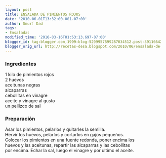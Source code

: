 ```yaml
---
layout: post
title: ENSALADA DE PIMIENTOS ROJOS
date: '2010-06-01T13:32:00.001-07:00'
author: Smurf Dad
tags:
- Ensaladas
modified_time: '2016-03-16T01:53:13.697-07:00'
blogger_id: tag:blogger.com,1999:blog-5299957599287034512.post-3911664219889113078
blogger_orig_url: http://recetas-desa.blogspot.com/2010/06/ensalada-de-pimientos-rojos.html
---
```


<h3>Ingredientes</h3>1 kilo de pimientos rojos<br />2 huevos<br />aceitunas negras<br />alcaparras<br />cebollitas en vinagre<br />aceite y vinagre al gusto<br />un pellizco de sal<br /><h3>Preparación</h3>Asar los pimientos, pelarlos y quitarles la semilla.<br />Hervir los huevos, pelarlos y cortarlos en gajos pequeños.<br />Colocar los pimientos en una fuente redonda, poner encima los<br />huevos y las aceitunas, repartir las alcaparras y las cebollitas<br />por encima. Echar la sal, luego el vinagre y por ultimo el aceite.